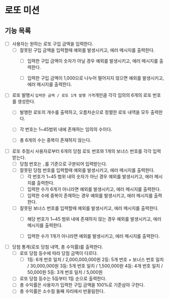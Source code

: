 # 로또 미션

## 기능 목록

- [ ] 사용자는 원하는 로또 구입 금액을 입력한다.
    - [ ] 잘못된 구입 금액을 입력할때 예외를 발생시키고, 에러 메시지를 출력한다.
        - [ ] 입력한 구입 금액이 숫자가 아닐 경우 예외를 발생시키고, 에러 메시지를 출력한다.
        - [ ] 입력한 구입 금액이 1,000으로 나누어 떨어지지 않으면 예외를 발생시키고, 에러 메시지를 출력한다.


- [ ] 로또 발행시 `입력한 금액 / 로또 1개 발행 가격`개만큼 각각 임의의 6개의 로또 번호를 생성한다.
    - [ ] 발행한 로또의 개수를 출력하고, 오름차순으로 정렬한 로또 내역을 모두 출력한다.
    - [ ] 각 번호는 1~45범위 내에 존재하는 임의의 수이다.
    - [ ] 총 6개의 수는 중복이 존재하지 않는다.


- [ ] 로또 추첨시 사용자로부터 6개의 당첨 로또 번호와 1개의 보너스 번호를 각각 입력받는다.
    - [ ] 당첨 번호는 `,`를 기준으로 구분되어 입력받는다.
    - [ ] 잘못된 당첨 번호를 입력할때 예외를 발생시키고, 에러 메시지를 출력한다.
      - [ ] 각 번호가 1~45 범위 내의 숫자가 아닌 경우 예외를 발생시키고, 에러 메시지를 출력한다.
      - [ ] 입력한 수가 6개가 아니라면 예외를 발생시키고, 에러 메시지를 출력한다.
      - [ ] 입력한 수에 중복이 존재하는 경우 예외를 발생시키고, 에러 메시지를 출력한다.
    - [ ] 잘못된 보너스 번호를 입력할때 예외를 발생시키고, 에러 메시지를 출력한다.
      - [ ] 해당 번호가 1~45 범위 내에 존재하지 않는 경우 예외를 발생시키고, 에러 메시지를 출력한다.
      - [ ] 입력한 수가 1개가 아니라면 예외를 발생시키고, 에러 메시지를 출력한다.


- [ ] 당첨 통계(로또 당첨 내역, 총 수익률)를 출력한다.
    - [ ] 로또 당첨 등수에 따라 당첨 금액이 다르다.
        - [ ] 1등: 6개 번호 일치 / 2,000,000,000원
              2등: 5개 번호 + 보너스 번호 일치 / 30,000,000원
              3등: 5개 번호 일치 / 1,500,000원
              4등: 4개 번호 일치 / 50,000원
              5등: 3개 번호 일치 / 5,000원
    - [ ] 로또 당첨 등수는 5등부터 1등 순으로 출력한다.
    - [ ] 총 수익률은 사용자가 입력한 구입 금액을 100%로 기준삼아 구한다.
    - [ ] 총 수익률은 소수점 둘째 자리에서 반올림한다.
